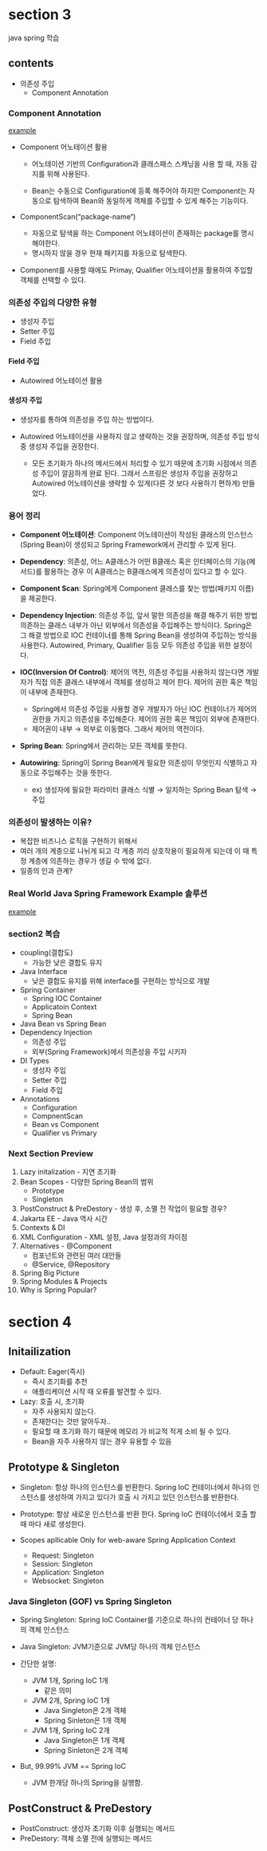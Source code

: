 # section 3

java spring 학습

## contents

-   의존성 주입
    -   Component Annotation

### Component Annotation

[example](./src/main/java/com/precisionbio/learnspringframework/GamingAppLauncherApplication.java)

-   Component 어노테이션 활용

    -   어노테이션 기반의 Configuration과 클래스패스 스캐닝을 사용 할 때, 자동 감지를 위해 사용된다.

    -   Bean는 수동으로 Configuration에 등록 해주어야 하지만 Component는 자동으로 탐색하여 Bean와 동일하게 객체를 주입할 수 있게 해주는 기능이다.

-   ComponentScan(“package-name“)

    -   자동으로 탐색을 하는 Component 어노테이션이 존재하는 package를 명시해야한다.
    -   명시하지 않을 경우 현재 패키지를 자동으로 탐색한다.

-   Component를 사용할 때에도 Primay, Qualifier 어노테이션을 활용하여 주입할 객체를 선택할 수 있다.

### 의존성 주입의 다양한 유형

-   생성자 주입
-   Setter 주입
-   Field 주입

#### Field 주입

-   Autowired 어노테이션 활용

#### 생성자 주입

-   생성자를 통하여 의존성을 주입 하는 방법이다.

-   Autowired 어노테이션을 사용하지 않고 생략하는 것을 권장하며, 의존성 주입 방식 중 생성자 주입을 권장한다.

    -   모든 초기화가 하나의 메서드에서 처리할 수 있기 때문에 초기화 시점에서 의존성 주입이 깔끔하게 완료 된다. 그래서 스프링은 생성자 주입을 권장하고 Autowired 어노테이션을 생략할 수 있게(다른 것 보다 사용하기 편하게) 만들었다.

### 용어 정리

-   **Component 어노테이션**: Component 어노테이션이 작성된 클래스의 인스턴스(Spring Bean)이 생성되고 Spring Framework에서 관리할 수 있게 된다.

-   **Dependency**: 의존성, 어느 A클래스가 어떤 B클래스 혹은 인터페이스의 기능(메서드)를 활용하는 경우 이 A클래스는 B클래스에게 의존성이 있다고 할 수 있다.

-   **Component Scan**: Spring에게 Component 클래스를 찾는 방법(패키지 이름)을 제공한다.

-   **Dependency Injection**: 의존성 주입, 앞서 말한 의존성을 해결 해주기 위한 방법 의존하는 클래스 내부가 아닌 외부에서 의존성을 주입해주는 방식이다. Spring은 그 해결 방법으로 IOC 컨테이너를 통해 Spring Bean을 생성하여 주입하는 방식을 사용한다. Autowired, Primary, Qualifier 등등 모두 의존성 주입을 위한 설정이다.

-   **IOC(Inversion Of Control)**: 제어의 역전, 의존성 주입을 사용하지 않는다면 개발자가 직접 의존 클래스 내부에서 객체를 생성하고 제어 한다. 제어의 권한 혹은 책임이 내부에 존재한다.

    -   Spring에서 의존성 주입을 사용할 경우 개발자가 아닌 IOC 컨테이너가 제어의 권한을 가지고 의존성을 주입해준다. 제어의 권한 혹은 책임이 외부에 존재한다.
    -   제어권이 내부 → 외부로 이동했다. 그래서 제어의 역전이다.

-   **Spring Bean**: Spring에서 관리하는 모든 객체를 뜻한다.

-   **Autowiring**: Spring이 Spring Bean에게 필요한 의존성이 무엇인지 식별하고 자동으로 주입해주는 것을 뜻한다.
    -   ex) 생성자에 필요한 파라미터 클래스 식별 → 일치하는 Spring Bean 탐색 → 주입

### 의존성이 발생하는 이유?

-   복잡한 비즈니스 로직을 구현하기 위해서
-   여러 개의 계층으로 나뉘게 되고 각 계층 끼리 상호작용이 필요하게 되는데 이 때 특정 계층에 의존하는 경우가 생길 수 밖에 없다.
-   일종의 인과 관계?

### Real World Java Spring Framework Example 솔루션

[example](./src/main/java/com/precisionbio/learnspringframework/example/c1/RealWorldSpringContextLauncherApplication.java)

### section2 복습

-   coupling(결합도)
    -   가능한 낮은 결합도 유지
-   Java Interface
    -   낮은 결합도 유지를 위해 interface를 구현하는 방식으로 개발
-   Spring Container
    -   Spring IOC Container
    -   Applicatoin Context
    -   Spring Bean
-   Java Bean vs Spring Bean
-   Dependency Injection
    -   의존성 주입
    -   외부(Spring Framework)에서 의존성을 주입 시키자
-   DI Types
    -   생성자 주입
    -   Setter 주입
    -   Field 주입
-   Annotations
    -   Configuration
    -   CompnentScan
    -   Bean vs Component
    -   Qualifier vs Primary

### Next Section Preview

1. Lazy initalization - 지연 초기화
2. Bean Scopes - 다양한 Spring Bean의 범위
    - Prototype
    - Singleton
3. PostConstruct & PreDestory - 생성 후, 소멸 전 작업이 필요할 경우?
4. Jakarta EE - Java 역사 시간
5. Contexts & DI
6. XML Configuration - XML 설정, Java 설정과의 차이점
7. Alternatives - @Component
    - 컴포넌트와 관련된 여러 대안들
    - @Service, @Repository
8. Spring Big Picture
9. Spring Modules & Projects
10. Why is Spring Popular?

# section 4

## Initailization

-   Default: Eager(즉시)
    -   즉시 초기화를 추천
    -   애플리케이션 시작 때 오류를 발견할 수 있다.
-   Lazy: 호출 시, 초기화
    -   자주 사용되지 않는다.
    -   존재한다는 것만 알아두자..
    -   필요할 때 초기화 하기 때문에 메모리 가 비교적 적게 소비 될 수 있다.
    -   Bean을 자주 사용하지 않는 경우 유용할 수 있음

## Prototype & Singleton

-   Singleton: 항상 하나의 인스턴스를 반환한다. Spring IoC 컨테이너에서 하나의 인스턴스를 생성하여 가지고 있다가 호출 시 가지고 있던 인스턴스를 반환한다.

-   Prototype: 항상 새로운 인스턴스를 반환 한다. Spring IoC 컨테이너에서 호출 할 때 마다 새로 생성한다.

-   Scopes apllicable Only for web-aware Spring Application Context
    -   Request: Singleton
    -   Session: Singleton
    -   Application: Singleton
    -   Websocket: Singleton

### Java Singleton (GOF) vs Spring Singleton

-   Spring Singleton: Spring IoC Container를 기준으로 하나의 컨테이너 당 하나의 객체 인스턴스
-   Java Singleton: JVM기준으로 JVM당 하나의 객체 인스턴스

-   간단한 설명:
    -   JVM 1개, Spring IoC 1개
        -   같은 의미
    -   JVM 2개, Spring IoC 1개
        -   Java Singleton은 2개 객체
        -   Spring Sinleton은 1개 객체
    -   JVM 1개, Spring IoC 2개
        -   Java Singleton은 1개 객체
        -   Spring Sinleton은 2개 객체
-   But, 99.99% JVM == Spring IoC

    -   JVM 한개당 하나의 Spring을 실행함.

## PostConstruct & PreDestory

-   PostConstruct: 생성자 초기화 이후 실행되는 메서드
-   PreDestory: 객체 소멸 전에 실행되는 메서드
